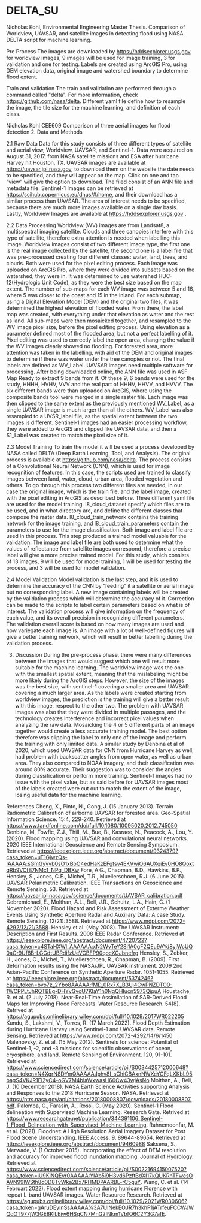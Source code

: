 # DELTA_SU
Nicholas Kohl, Environmental Engineering Master Thesis. Comparison of Worldview, UAVSAR, and satellite images in detecting flood using NASA DELTA script for machine learning.

Pre Process
The images are downloaded by https://hddsexplorer.usgs.gov for worldview images, 9 images will be used for image training, 3 for validation and one for testing. Labels are created using ArcGIS Pro, using DEM elevation data, original image and watershed boundary to determine flood extent.

Train and validation
The train and validation are performed through a command called "delta". For more information, check https://github.com/nasa/delta. Different yaml file define how to resample the image, the tile size for the machine learning, and definition of each class.


Nicholas Kohl
CEE609
Comparison of three aerial images for flood detection
2. Data and Methods

2.1 Raw Data
Data for this study consists of three different types of satellite and aerial view, Worldview, UAVSAR, and Sentinel-1. Data were acquired on August 31, 2017, from NASA satellite missions and ESA after hurricane Harvey hit Houston, TX. UAVSAR images are available at https://uavsar.jpl.nasa.gov, to download them on the website the date needs to be specified, and they will appear on the map. Click on one and tap “view” will give the option to download. The filed consist of an ANN file and metadata file. Sentinel-1 Images can be retrieved at https://scihub.copernicus.eu/dhus/#/home, and their download has a similar process than UAVSAR. The area of interest needs to be specified, because there are much more images available on a single day basis. Lastly, Worldview Images are available at https://hddsexplorer.usgs.gov . 

2.2 Data Processing 
Worldview (WV) images are from Landsat8, a multispectral imaging satellite. Clouds and three canopies interfere with this type of satellite, therefore extra attention is needed when labelling this image. Worldview images consist of two different image type, the first one is the real image collected by the satellite, the second one is a label file that was pre-processed creating four different classes: water, land, trees, and clouds. Both were used for the pixel editing process. Each image was uploaded on ArcGIS Pro, where they were divided into subsets based on the watershed, they were in. It was determined to use watershed HUC-12(Hydrologic Unit Code), as they were the best size based on the map extent. The number of sub-maps for each WV image was between 5 and 16, where 5 was closer to the coast and 15 in the inland. For each submap, using a Digital Elevation Model (DEM) and the original two files, it was determined the highest elevation of flooded water. From there, the label map was created, with everything under that elevation as water and the rest as land. All sub-maps were then mosaicked together, and resampled to the WV image pixel size, before the pixel editing process. Using elevation as a parameter defined most of the flooded area, but not a perfect labelling of it. Pixel editing was used to correctly label the open area, changing the value if the WV images clearly showed no flooding. For forested area, more attention was taken in the labelling, with aid of the DEM and original images to determine if there was water under the tree canopies or not. The final labels are defined as WV_Label.
	UAVSAR images need multiple software for processing. After being downloaded online, the ANN file was used in ASF Map Ready to extract 9 bands from it. Of these 9, 6 bands were used for the study, HHHH, HVHV, VVV and the real part of HHHV, HHVV, and HVVV. The six different bands were than uploaded on ArcGIS, where using the composite bands tool were merged in a single raster file. Each image was then clipped to the same extent as the previously mentioned WV_Label, as a single UAVSAR image is much larger than all the others. WV_Label was also resampled to a UVSR_label file, as the spatial extent between the two images is different. 
Sentinel-1 images had an easier processing workflow, they were added to ArcGIS and clipped like UAVSAR data, and then a S1_Label was created to match the pixel size of it.

2.3 Model Training
To train the model it will be used a process developed by NASA called DELTA (Deep Earth Learning, Tool, and Analysis). The original process is available at https://github.com/nasa/delta. The process consists of a Convolutional Neural Network (CNN), which is used for image recognition of features. In this case, the scripts used are trained to classify images between land, water, cloud, urban area, flooded vegetation and others. To go through this process two different files are needed, in our case the original image, which is the train file, and the label image, created with the pixel editing in ArcGIS as described before. Three different yaml file are used for the model training. l8_cloud_dataset specify which files are to be used, and in what directory are, and define the different classes that compose the raster data. l8_cloud_train_network contains the training network for the image training, and l8_cloud_train_parameters contain the parameters to use for the image classification. Both image and label file are used in this process. This step produced a trained model valuable for the validation. The image and label file are both used to determine what the values of reflectance from satellite images correspond, therefore a precise label will give a more precise trained model. For this study, which consists of 13 images, 9 will be used for model training, 1 will be used for testing the process, and 3 will be used for model validation.

2.4 Model Validation
	Model validation is the last step, and it is used to determine the accuracy of the CNN by “feeding” it a satellite or aerial image but no corresponding label. A new image containing labels will be created by the validation process which will determine the accuracy of it. Correction can be made to the scripts to label certain parameters based on what is of interest. The validation process will give information on the frequency of each value, and its overall precision in recognizing different parameters. The validation overall score is based on how many images are used and how variegate each image is. An image with a lot of well-defined figures will give a better training network, which will result in better labelling during the validation process.

3. Discussion
During the pre-process phase, there were many differences between the images that would suggest which one will result more suitable for the machine learning. The worldview image was the one with the smallest spatial extent, meaning that the mislabeling might be more likely during the ArcGIS steps. However, the size of the images was the best size, with sentinel-1 covering a smaller area and UAVSAR covering a much larger area. As the labels were created starting from worldview images, the prediction is the training will give a better result with this image, respect to the other two.
The problem with UAVSAR images was also that they were divided in multiple passages, and the technology creates interference and incorrect pixel values when analyzing the raw data. Mosaicking the 4 or 5 different parts of an image together would create a less accurate training model. The best option therefore was clipping the label to only one of the image and perform the training with only limited data. A similar study by Denbina et al of 2020, which used UAVSAR data for CNN from Hurricane Harvey as well, had problem with backscatter angles from open water, as well as urban area. They also compared to NOAA imagery, and their classification was around 80% accurate. Their suggestion was to consider the angles during classification or perform more training.
Sentinel-1 images had no issue with the pixel value, but as said before for UAVSAR images most of the labels created were cut out to match the extent of the image, losing useful data for the machine learning.

















References
Cheng, X., Pinto, N., Gong, J. (15 January 2013). Terrain Radiometric Calibration of airborne UAVSAR for forested area. Geo-Spatial Information Science. 15:4, 229-240. Retrieved at https://www.tandfonline.com/doi/full/10.1080/10095020.2012.745050
Denbina, M, Towfic, Z.J., Thill, M., Bue, B., Kasraee, N., Peacock, A., Lou, Y. (2020). Flood mapping using UAVSAR and convulational neural networks. 2020 IEEE International Geoscience and Remote Sensing Symposium. Retrieved at https://ieeexplore.ieee.org/abstract/document/9324379?casa_token=uT1GjwzQs-IAAAAA:sGmGyvvb0sO1xBbO4edHaKzEFgtsv4EKVwiO6AUXqiEv0HO8QoxtqRb9VCfB7NMc1_NPq_DBXw
Fore, A.G., Chapman, B.D., Hawkins, B.P., Hensley, S., Jones, C.E., Michel, T.R., Muellerschoen, R.J. (6 June 2015). UAVSAR Polarimetric Calibration. IEEE Transactions on Geoscience and Remote Sensing. 53. Retrieved at https://uavsar.jpl.nasa.gov/science/documents/UAVSAR_calibration.pdf
Gebremichael, E., Molthan, A.L., Bell, J.R., Schultz, L.A., Hain, C. (1 November 2020). Flood Hazard and Risk Assessment of Exterme Weather Events Using Synthetic Aperture Radar and Auxiliary Data: A case Study. Remote Sensing. 12(21):3588. Retrieved at https://www.mdpi.com/2072-4292/12/21/3588.
Hensley et al. (May 2008). The UAVSAR Instrument: Description and First Results. 2008 IEEE Radar Conference. Retrieved at https://ieeexplore.ieee.org/abstract/document/4720722?casa_token=c4STaHXWl_AAAAAA:xN2WvTeY2Si1A0gF2QEu9AYd8yjWcUQ0aGr9Uf8B-LGGdtUBRdifzUeVCBFP90qocXGJbnefrg
Hensley, S., Zebker, H., Jones, C., Michel, T., Muellerschoen, R., Chapman, B. (2009). First deformation results using the NASA/JPL UAVSAR instrument. 2009 2nd Asian-Pacific Conference on Synthetic Aperture Radar. 1051-1055. Retrieved at https://ieeexplore.ieee.org/abstract/document/5374246?casa_token=bvo7z_2Ybo8AAAAA:fMD_0Rx7X_B3Uj4CwPNZDTO0-1WCPPLtJhRQTBEg-DHYvGvoU7KlaY1h0NgQHIucn5973QipuA
Houstache, R. et al. (2 July 2018). Near-Real-Time Assimilation of SAR-Derived Flood Maps for Improving Flood Forecasts. Water Resource Research. 54(8). Retrived at https://agupubs.onlinelibrary.wiley.com/doi/full/10.1029/2017WR022205
Kundu, S., Lakshmi, V., Torres, R. (17 March 2022). Flood Depth Estimation during Hurricane Harvey using Sentinel-1 and UAVSAR data. Remote Sensing. Retrieved at https://www.mdpi.com/2072-4292/14/6/1450
Malenovsky, Z. et al. (15 May 2012). Sentinels for science: Potential of Sentinel-1, -2, and -3 missions for scientific observations of ocean, cryosphere, and land. Remote Sensing of Environment. 120, 91-101. Retrieved at https://www.sciencedirect.com/science/article/pii/S0034425712000648?casa_token=N4XgrN8DYmQAAAAA:Iphv8I_sChiCBAxnNWXcYGFqLXKbL95bagS4VKJR1Ei2yC4-oGV7M4bIaWxwasH60Cw43wjAsNo
Molthan, A., Bell, J. (10 December 2018). NASA Earth Science Activities supporting Analysis and Responses to the 2018 Hurricane Season. NASA. Retrieved at https://ntrs.nasa.gov/api/citations/20180008807/downloads/20180008807.pdf.
Palomba, G., Farasin, A., Rossi, C. (May 2020). Sentinel-1 Flood delineation with Supervised Machine Learning. Research Gate. Retrived at https://www.researchgate.net/publication/344391106_Sentinel-1_Flood_Delineation_with_Supervised_Machine_Learning. 
Rahnemoonfar, M. et al. (2021). Floodnet: A High Resolution Aerial Imagery Dataset for Post Flood Scene Understanding. IEEE Access. 9, 89644-89654. Retrieved at https://ieeexplore.ieee.org/abstract/document/9460988
Saksena, S., Merwade, V. (1 October 2015). Incorporating the effect of DEM resolution and accuracy for improved flood inundation mapping. Journal of Hydrology. Retrieved at https://www.sciencedirect.com/science/article/pii/S0022169415007520?casa_token=iU9KlNQEvr0AAAAA:YlAb5i9H3vd6PzftBdXI17kQUKRnTFwcsOAVN99lWSth8d0D8TvWka2Bx7RHMDPAARBL-rC5guY.
 Wang, C. et al. (14 Februart 2022). Flood extent mapping during hurricane Florence with repeat L-band UAVSAR images. Water Resource Research. Retrieved at https://agupubs.onlinelibrary.wiley.com/doi/full/10.1029/2021WR030606?casa_token=gAruDEyInSsAAAAA%3A7UINekEOJR7h3khP1jATrfeuFCCWJWQdOT977jW3GE8KlLEiw6HSqCN7MnG2INkm1VbfQ6C2Y3G7afE.

